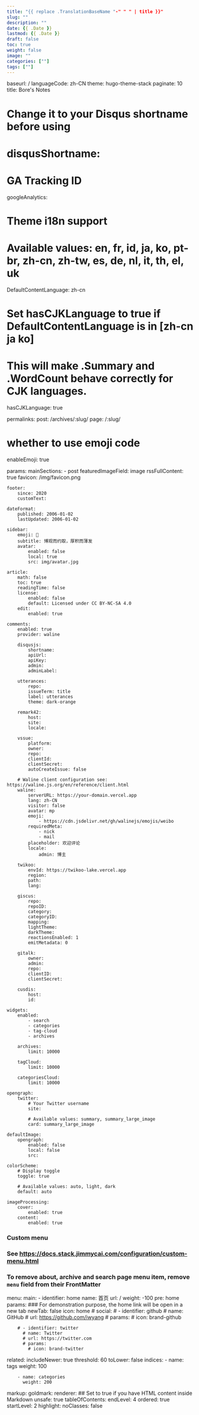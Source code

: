 ```yaml
---
title: "{{ replace .TranslationBaseName "-" " " | title }}"
slug: ""
description: ""
date: {{ .Date }}
lastmod: {{ .Date }}
draft: false
toc: true
weight: false
image: ""
categories: [""]
tags: [""]
---
```


baseurl: /
languageCode: zh-CN
theme: hugo-theme-stack
paginate: 10
title: Bore's Notes

# Change it to your Disqus shortname before using

# disqusShortname:

# GA Tracking ID

googleAnalytics:

# Theme i18n support

# Available values: en, fr, id, ja, ko, pt-br, zh-cn, zh-tw, es, de, nl, it, th, el, uk

DefaultContentLanguage: zh-cn

# Set hasCJKLanguage to true if DefaultContentLanguage is in [zh-cn ja ko]

# This will make .Summary and .WordCount behave correctly for CJK languages.

hasCJKLanguage: true

permalinks:
post: /archives/:slug/
page: /:slug/

# whether to use emoji code

enableEmoji: true

params:
mainSections: - post
featuredImageField: image
rssFullContent: true
favicon: /img/favicon.png

    footer:
        since: 2020
        customText:

    dateFormat:
        published: 2006-01-02
        lastUpdated: 2006-01-02

    sidebar:
        emoji: 🍥
        subtitle: 博观而约取，厚积而薄发
        avatar:
            enabled: false
            local: true
            src: img/avatar.jpg

    article:
        math: false
        toc: true
        readingTime: false
        license:
            enabled: false
            default: Licensed under CC BY-NC-SA 4.0
        edit:
            enabled: true

    comments:
        enabled: true
        provider: waline

        disqusjs:
            shortname:
            apiUrl:
            apiKey:
            admin:
            adminLabel:

        utterances:
            repo:
            issueTerm: title
            label: utterances
            theme: dark-orange

        remark42:
            host:
            site:
            locale:

        vssue:
            platform:
            owner:
            repo:
            clientId:
            clientSecret:
            autoCreateIssue: false

        # Waline client configuration see: https://waline.js.org/en/reference/client.html
        waline:
            serverURL: https://your-domain.vercel.app
            lang: zh-CN
            visitor: false
            avatar: mp
            emoji:
                - https://cdn.jsdelivr.net/gh/walinejs/emojis/weibo
            requiredMeta:
                - nick
                - mail
            placeholder: 欢迎评论
            locale:
                admin: 博主

        twikoo:
            envId: https://twikoo-lake.vercel.app
            region:
            path:
            lang:

        giscus:
            repo:
            repoID:
            category:
            categoryID:
            mapping:
            lightTheme:
            darkTheme:
            reactionsEnabled: 1
            emitMetadata: 0

        gitalk:
            owner:
            admin:
            repo:
            clientID:
            clientSecret:

        cusdis:
            host:
            id:

    widgets:
        enabled:
            - search
            - categories
            - tag-cloud
            - archives

        archives:
            limit: 10000

        tagCloud:
            limit: 10000

        categoriesCloud:
            limit: 10000

    opengraph:
        twitter:
            # Your Twitter username
            site:

            # Available values: summary, summary_large_image
            card: summary_large_image

    defaultImage:
        opengraph:
            enabled: false
            local: false
            src:

    colorScheme:
        # Display toggle
        toggle: true

        # Available values: auto, light, dark
        default: auto

    imageProcessing:
        cover:
            enabled: true
        content:
            enabled: true

### Custom menu

### See https://docs.stack.jimmycai.com/configuration/custom-menu.html

### To remove about, archive and search page menu item, remove `menu` field from their FrontMatter

menu:
main: - identifier: home
name: 首页
url: /
weight: -100
pre: home
params: ### For demonstration purpose, the home link will be open in a new tab
newTab: false
icon: home # social: # - identifier: github # name: GitHub # url: https://github.com/iwyang # params: # icon: brand-github

        # - identifier: twitter
          # name: Twitter
          # url: https://twitter.com
          # params:
            # icon: brand-twitter

related:
includeNewer: true
threshold: 60
toLower: false
indices: - name: tags
weight: 100

        - name: categories
          weight: 200

markup:
goldmark:
renderer: ## Set to true if you have HTML content inside Markdown
unsafe: true
tableOfContents:
endLevel: 4
ordered: true
startLevel: 2
highlight:
noClasses: false
